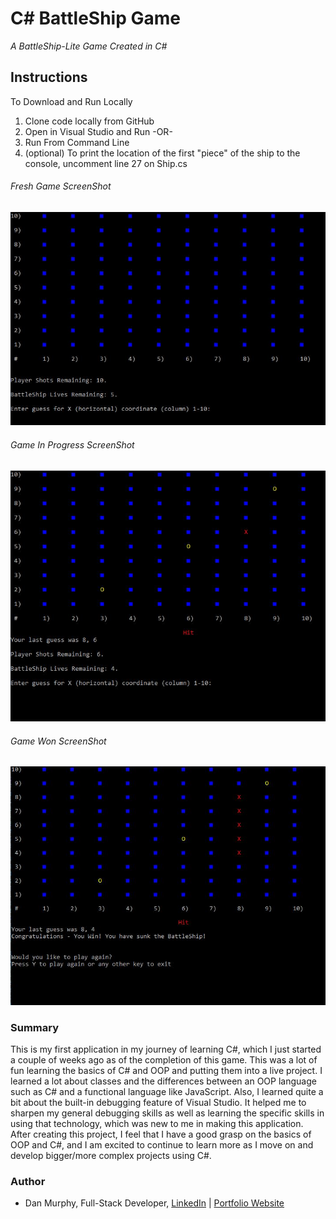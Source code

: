 # C# BattleShip Game

_A BattleShip-Lite Game Created in C#_



## Instructions

To Download and Run Locally

1. Clone code locally from GitHub
2. Open in Visual Studio and Run -OR-
3. Run From Command Line
4. (optional) To print the location of the first "piece" of the ship to the console, uncomment line 27 on Ship.cs

###### Fresh Game ScreenShot
![Fresh Game ScreenShot](https://github.com/danielmurphy1/BattleShipGame/blob/master/ScreenShots/battleship1.JPG)

###### Game In Progress ScreenShot
![Game In Progress ScreenShot](https://github.com/danielmurphy1/BattleShipGame/blob/master/ScreenShots/battleship2.JPG)

###### Game Won ScreenShot
![Game Won ScreenShot](https://github.com/danielmurphy1/BattleShipGame/blob/master/ScreenShots/battleship3.JPG)


### Summary

This is my first application in my journey of learning C#, which I just started a couple of weeks ago as of the completion of this game. 
This was a lot of fun learning the basics of C# and OOP and putting them into a live project. I learned a lot about classes and the differences between an OOP language such as C# and a functional language like JavaScript.
Also, I learned quite a bit about the built-in debugging feature of Visual Studio. It helped me to sharpen my general debugging skills as well as learning the specific skills in using that technology, which was new to me in making this application.
After creating this project, I feel that I have a good grasp on the basics of OOP and C#, and I am excited to continue to learn more as I move on and develop bigger/more complex projects using C#.

### Author

- Dan Murphy, Full-Stack Developer, [LinkedIn](https://www.linkedin.com/in/daniel-murphy-055/) | [Portfolio Website](https://danielmurphy.dev)